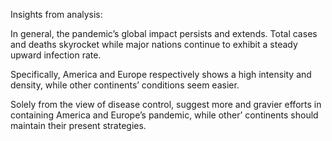 Insights from analysis:

In general, the pandemic’s global impact persists and extends. Total cases and deaths skyrocket while major nations continue to exhibit a steady upward infection rate.

Specifically, America and Europe respectively shows a high intensity and density, while other continents’ conditions seem easier.

Solely from the view of disease control, suggest more and gravier efforts in containing America and Europe’s pandemic, while other’ continents should maintain their present strategies.
